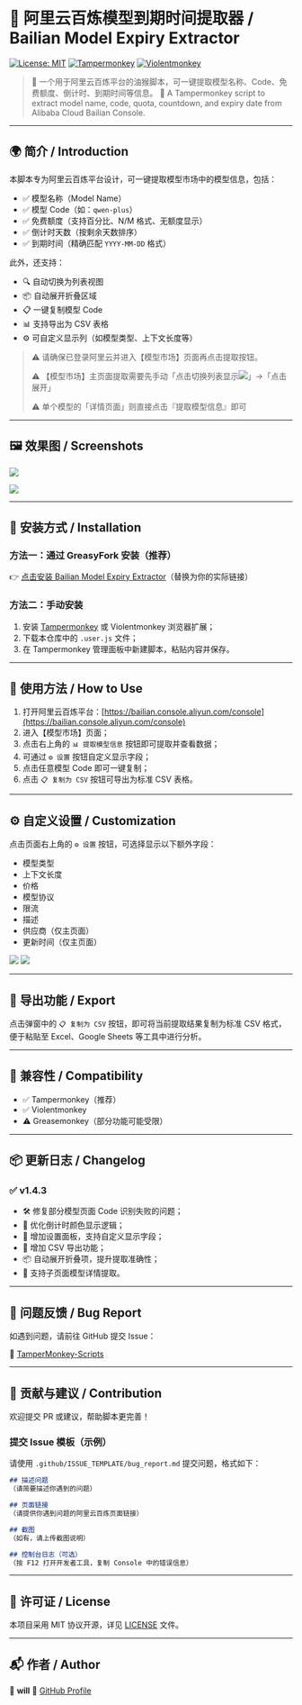 ﻿# 🧾 阿里云百炼模型到期时间提取器 / Bailian Model Expiry Extractor

[![License: MIT](https://img.shields.io/badge/License-MIT-yellow.svg)](https://opensource.org/licenses/MIT)
[![Tampermonkey](https://img.shields.io/badge/Tampermonkey-Supported-brightgreen)](#installation)
[![Violentmonkey](https://img.shields.io/badge/Violentmonkey-Supported-brightgreen)](#installation)

> 🧩 一个用于阿里云百炼平台的油猴脚本，可一键提取模型名称、Code、免费额度、倒计时、到期时间等信息。
> 🧰 A Tampermonkey script to extract model name, code, quota, countdown, and expiry date from Alibaba Cloud Bailian Console.

---

## 🌍 简介 / Introduction

本脚本专为阿里云百炼平台设计，可一键提取模型市场中的模型信息，包括：

- ✅ 模型名称（Model Name）
- ✅ 模型 Code（如：`qwen-plus`）
- ✅ 免费额度（支持百分比、N/M 格式、无额度显示）
- ✅ 倒计时天数（按剩余天数排序）
- ✅ 到期时间（精确匹配 `YYYY-MM-DD` 格式）

此外，还支持：
- 🔍 自动切换为列表视图
- 📦 自动展开折叠区域
- 📋 一键复制模型 Code
- 📊 支持导出为 CSV 表格
- ⚙️ 可自定义显示列（如模型类型、上下文长度等）

> ⚠️ 请确保已登录阿里云并进入【模型市场】页面再点击提取按钮。
>
> ⚠️ 【模型市场】主页面提取需要先手动「点击切换列表显示![](.assert/阿里云百炼模型到期时间提取/05.others.png)」->「点击展开」
>
> ⚠️ 单个模型的「详情页面」则直接点击『提取模型信息』即可

---

## 🖼️ 效果图 / Screenshots

![](.assert/阿里云百炼模型到期时间提取/04.result_page.png)

![](.assert/阿里云百炼模型到期时间提取/02.settings_2.png)

---

## 🧰 安装方式 / Installation

### 方法一：通过 GreasyFork 安装（推荐）

👉 [点击安装 Bailian Model Expiry Extractor](https://greasyfork.org/scripts/xxxxxx)（替换为你的实际链接）

### 方法二：手动安装

1. 安装 [Tampermonkey](https://www.tampermonkey.net/) 或 Violentmonkey 浏览器扩展；
2. 下载本仓库中的 `.user.js` 文件；
3. 在 Tampermonkey 管理面板中新建脚本，粘贴内容并保存。

---

## 🧪 使用方法 / How to Use

1. 打开阿里云百炼平台：[https://bailian.console.aliyun.com/console](https://bailian.console.aliyun.com/console)
2. 进入【模型市场】页面；
3. 点击右上角的 `📊 提取模型信息` 按钮即可提取并查看数据；
4. 可通过 `⚙️ 设置` 按钮自定义显示字段；
5. 点击任意模型 Code 即可一键复制；
6. 点击 `📋 复制为 CSV` 按钮可导出为标准 CSV 表格。

---

## ⚙️ 自定义设置 / Customization

点击页面右上角的 `⚙️ 设置` 按钮，可选择显示以下额外字段：

- 模型类型
- 上下文长度
- 价格
- 模型协议
- 限流
- 描述
- 供应商（仅主页面）
- 更新时间（仅主页面）

![](.assert/阿里云百炼模型到期时间提取/01.settings_1.png)
![](.assert/阿里云百炼模型到期时间提取/03.main_page.png)

---

## 🧾 导出功能 / Export

点击弹窗中的 `📋 复制为 CSV` 按钮，即可将当前提取结果复制为标准 CSV 格式，便于粘贴至 Excel、Google Sheets 等工具中进行分析。

---

## 🧪 兼容性 / Compatibility

- ✅ Tampermonkey（推荐）
- ✅ Violentmonkey
- ⚠️ Greasemonkey（部分功能可能受限）

---

## 📦 更新日志 / Changelog

### ✅ v1.4.3

- 🛠 修复部分模型页面 Code 识别失败的问题；
- 🎯 优化倒计时颜色显示逻辑；
- 🧩 增加设置面板，支持自定义显示字段；
- 🧾 增加 CSV 导出功能；
- 📦 自动展开折叠项，提升提取准确性；
- 🧪 支持子页面模型详情提取。

---

## 🐞 问题反馈 / Bug Report

如遇到问题，请前往 GitHub 提交 Issue：

🔗 [TamperMonkey-Scripts](https://github.com/jwq2011/TamperMonkey-Scripts/issues)

---

## 💬 贡献与建议 / Contribution

欢迎提交 PR 或建议，帮助脚本更完善！

### 提交 Issue 模板（示例）

请使用 `.github/ISSUE_TEMPLATE/bug_report.md` 提交问题，格式如下：

```markdown
## 描述问题
（请简要描述你遇到的问题）

## 页面链接
（请提供你遇到问题的阿里云百炼页面链接）

## 截图
（如有，请上传截图说明）

## 控制台日志（可选）
（按 F12 打开开发者工具，复制 Console 中的错误信息）
```

---

## 📄 许可证 / License

本项目采用 MIT 协议开源，详见 [LICENSE](LICENSE) 文件。

---

## 📬 作者 / Author

👤 **will**
🔗 [GitHub Profile](https://github.com/jwq2011)

